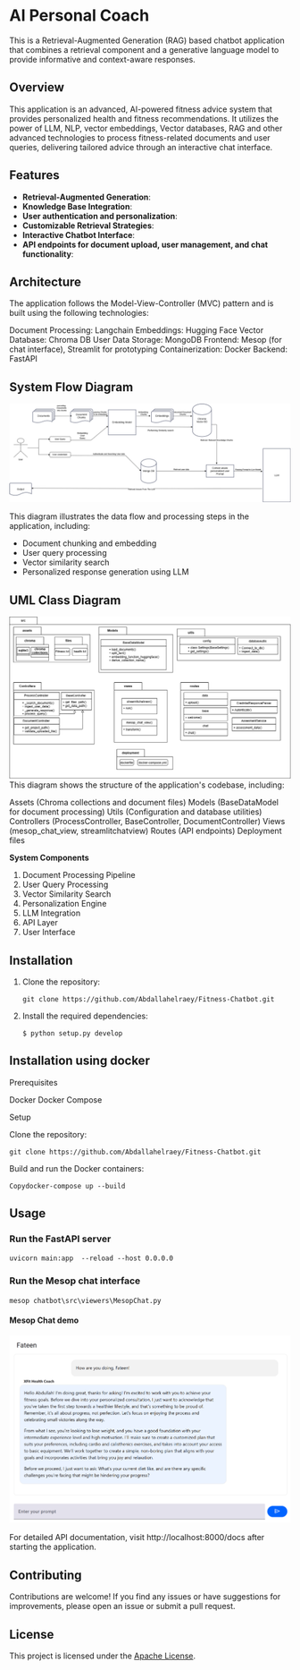 # AI Personal Coach 

This is a Retrieval-Augmented Generation (RAG) based chatbot application that combines a retrieval component and a generative language model to provide informative and context-aware responses.

## Overview

This application is an advanced, AI-powered fitness advice system that provides personalized health and fitness recommendations. It utilizes the power of LLM, NLP, vector embeddings, Vector databases, RAG and other advanced technologies to process fitness-related documents and user queries, delivering tailored advice through an interactive chat interface.


## Features

- **Retrieval-Augmented Generation**:
- **Knowledge Base Integration**:
- **User authentication and personalization**:
- **Customizable Retrieval Strategies**:
- **Interactive Chatbot Interface**:
- **API endpoints for document upload, user management, and chat functionality**:


## Architecture 

The application follows the Model-View-Controller (MVC) pattern and is built using the following technologies:


Document Processing: Langchain
Embeddings: Hugging Face
Vector Database: Chroma DB
User Data Storage: MongoDB
Frontend: Mesop (for chat interface), Streamlit for prototyping
Containerization: Docker
Backend: FastAPI

## System Flow Diagram
![alt text](<System Design.drawio.png>)

This diagram illustrates the data flow and processing steps in the application, including:

- Document chunking and embedding
- User query processing
- Vector similarity search
- Personalized response generation using LLM


## UML Class Diagram
![alt text](<System UML Diagram2.png>)
This diagram shows the structure of the application's codebase, including:

Assets (Chroma collections and document files)
Models (BaseDataModel for document processing)
Utils (Configuration and database utilities)
Controllers (ProcessController, BaseController, DocumentController)
Views (mesop_chat_view, streamlitchatview)
Routes (API endpoints)
Deployment files

**System Components**

1. Document Processing Pipeline
2. User Query Processing
3. Vector Similarity Search
4. Personalization Engine
5. LLM Integration
6. API Layer
7. User Interface

## Installation

1. Clone the repository:

   ```
   git clone https://github.com/Abdallahelraey/Fitness-Chatbot.git
   ```

2. Install the required dependencies:

   ```
   $ python setup.py develop 
   ```

## Installation using docker

Prerequisites

Docker
Docker Compose

Setup

Clone the repository:
```
git clone https://github.com/Abdallahelraey/Fitness-Chatbot.git
```


Build and run the Docker containers:
```
Copydocker-compose up --build
```


## Usage

### Run the FastAPI server

```
uvicorn main:app  --reload --host 0.0.0.0 
```

### Run the Mesop chat interface
```
mesop chatbot\src\viewers\MesopChat.py
```
#### Mesop Chat demo
![alt text](<Screenshot 2024-06-29 141707.png>)


For detailed API documentation, visit http://localhost:8000/docs after starting the application.

## Contributing

Contributions are welcome! If you find any issues or have suggestions for improvements, please open an issue or submit a pull request.

## License

This project is licensed under the [Apache License](LICENSE).
